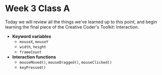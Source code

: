 # Week 3 Class A

Today we will review all the things we've learned up to this point, and begin learning the final piece of the Creative Coder's Toolkit: Interaction.

* **Keyword variables**
	* `mouseX`, `mouseY`
	* `width`, `height`
	* `frameCount`
* **Interaction functions**
	* `mouseMoved()`, `mouseDragged()`, `mouseClicked()`
	* `keyPressed()`